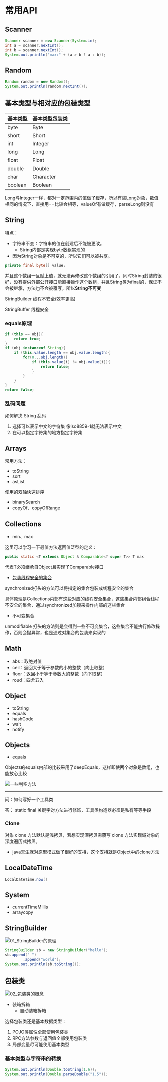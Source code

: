 # 常用API

## Scanner

```java
Scanner scanner = new Scanner(System.in);
int a = scanner.nextInt();
int b = scanner.nextInt();
System.out.println("max:" + (a > b ? a : b));
```

## Random

```java
Random random = new Random();
System.out.println(random.nextInt());
```

## 基本类型与相对应的包装类型

基本类型    | 基本类型包装类
------- | ---------
byte    | Byte
short   | Short
int     | Integer
long    | Long
ﬂoat    | Float
double  | Double
char    | Character
boolean | Boolean

Long与Integer一样，都对一定范围内的值做了缓存，所以有些Long对象，数值相同的情况下，直接用==比较会相等，valueOf有做缓存，parseLong则没有

## String

特点：

- 字符串不变：字符串的值在创建后不能被更改。
  - String内部是实现byte数组实现的
- 因为String对象是不可变的，所以它们可以被共享。

```java
private final byte[] value;
```

并且这个数组一旦赋上值，就无法再修改这个数组的引用了，同时String封装的很好，没有提供外部公开接口能直接操作这个数组，并且String类为final的，保证不会被继承，方法也不会被覆写，所以**String不可变**

StringBuilder 线程不安全(效率更高)

StringBuffer 线程安全

### equals原理

```java
if (this == obj){
    return true;
}
if (obj instanceof String){
    if (this.value.length == obj.value.length){
        for(0...obj.length){
            if (this.value[i] != obj.value[i]){
                return false;
            }
        }
    }
}
return false;
```

### 乱码问题

如何解决 String 乱码

1. 选择可以表示中文的字符集 像iso8859-1就无法表示中文
2. 在可以指定字符集的地方指定字符集

## Arrays

常用方法：

- toString
- sort
- asList

使用的双轴快速排序

- binarySearch
- copyOf、copyOfRange

## Collections

- min、max

这里可以学习一下最值方法返回值泛型的定义：

```java
public static <T extends Object & Comparable<? super T>> T max
```

代表T必须继承自Object且实现了Comparable接口

- [包装线程安全的集合](/编程语言/JAVA/高级/集合/集合.md#线程安全)

synchronized打头的方法可以将指定的集合包装成线程安全的集合

具体原理是Collections内部有这些对应的线程安全集合，这些集合内部组合线程不安全的集合，通过synchronized加锁来操作内部的这些集合

- 不可变集合

unmodifiable 打头的方法则是会得到一些不可变集合，这些集合不能执行修改操作，否则会抛异常，也是通过对集合的包装来实现的

## Math

- abs：取绝对值
- ceil：返回大于等于参数的小的整数（向上取整）
- floor：返回小于等于参数大的整数（向下取整）
- roud：四舍五入

## Object

- toString
- equals
- hashCode
- wait
- notify

## Objects

- equals

Objects的equals内部的比较采用了deepEquals，这样即使两个对象是数组，也能放心比较

![一些判空方法](/assets/202002191416.jfif)

---

问：如何写好一个工具类

答： static final 关键字对方法进行修饰，工具类构造器必须是私有等等手段

### Clone

对象 clone 方法默认是浅拷贝，若想实现深拷贝需覆写 clone 方法实现域对象的深度遍历式拷贝。

- java天生就对原型模式做了很好的支持，这个支持就是Object中的clone方法

## LocalDateTime

```java
LocalDateTime.now()
```

## System

- currentTimeMillis
- arraycopy

## StringBuilder

![01_StringBuilder的原理](/assets/01_StringBuilder的原理.bmp)

```java
StringBuilder sb = new StringBuilder("hello");
sb.append(" ")
        .append("world");
System.out.println(sb.toString());
```

## 包装类

![02_包装类的概念](/assets/02_包装类的概念.bmp)

- 装箱拆箱
  - 自动装箱拆箱

选择包装类还是基本数据类型：

1. POJO类属性全部使用包装类
2. RPC方法参数与返回值全部使用包装类
3. 局部变量尽可能使用基本类型

### 基本类型与字符串的转换

```java
System.out.println(Double.toString(1.6));
System.out.println(Double.parseDouble("1.5"));
```
